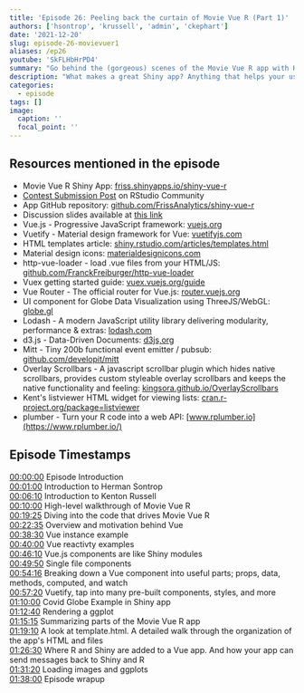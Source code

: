 ```yaml
---
title: 'Episode 26: Peeling back the curtain of Movie Vue R (Part 1)'
authors: ['hsontrop', 'krussell', 'admin', 'ckephart']
date: '2021-12-20'
slug: episode-26-movievuer1
aliases: /ep26
youtube: 'SkFLHbHrPD4' 
summary: "Go behind the (gorgeous) scenes of the Movie Vue R app with Herman Sontrap and Kent Russell!"
description: "What makes a great Shiny app? Anything that helps your users explore and find answers from data. And it helps when your apps is beautiful and fast. It is now easier than ever for Shiny developers to create these beautiful, dynamic, quick-reacting, multipage shiny apps. In this episode of the Shiny Developer Series -- the first of two parts -- Eric Nantz hosts Herman Sontrop and Kenton Russell as they introduce the tools behind their Movie Vue R Shiny application. They submitted this application to the 2021 Shiny Contest and have shared the code and documentation with the Shiny developer community. Part 1 is a high-level tour of what is inside the Movie Vue R Shiny application and how the Vue javascript framework is used to offer R and Shiny components really nice user interface elements."
categories:
  - episode
tags: []
image:
  caption: ''
  focal_point: ''
---
```


## Resources mentioned in the episode

* Movie Vue R Shiny App: [friss.shinyapps.io/shiny-vue-r](https://friss.shinyapps.io/shiny-vue-r/)
* [Contest Submission Post](https://community.rstudio.com/t/movie-vue-r-shiny-contest-submission/104905) on RStudio Community
* App GitHub repository: [github.com/FrissAnalytics/shiny-vue-r](https://github.com/FrissAnalytics/shiny-vue-r) 
* Discussion slides available at [this link](https://shinydevseries-assets.us-east-1.linodeobjects.com/ShinyMovieVueR.pptx)
* Vue.js - Progressive JavaScript framework: [vuejs.org](https://vuejs.org)
* Vuetify - Material design framework for Vue: [vuetifyjs.com](https://vuetifyjs.com/en)
* HTML templates article: [shiny.rstudio.com/articles/templates.html](https://shiny.rstudio.com/articles/templates.html)
* Material design icons: [materialdesignicons.com](https://materialdesignicons.com/)
* http-vue-loader - load .vue files from your HTML/JS: [github.com/FranckFreiburger/http-vue-loader](https://github.com/FranckFreiburger/http-vue-loader)
* Vuex getting started guide: [vuex.vuejs.org/guide](https://vuex.vuejs.org/guide/)
* Vue Router - The official router for Vue.js: [router.vuejs.org](https://router.vuejs.org/)
* UI component for Globe Data Visualization using ThreeJS/WebGL: [globe.gl](https://globe.gl/)
* Lodash - A modern JavaScript utility library delivering modularity, performance & extras: [lodash.com](https://lodash.com/)
* d3.js - Data-Driven Documents: [d3js,org](https://d3js.org/)
* Mitt - Tiny 200b functional event emitter / pubsub: [github.com/developit/mitt](https://github.com/developit/mitt)
* Overlay Scrollbars - A javascript scrollbar plugin which hides native scrollbars, provides custom styleable overlay scrollbars and keeps the native functionality and feeling: [kingsora.github.io/OverlayScrollbars](https://kingsora.github.io/OverlayScrollbars)
* Kent's listviewer HTML widget for viewing lists: [cran.r-project.org/package=listviewer](https://cran.r-project.org/package=listviewer)
* plumber - Turn your R code into a web API: [www.rplumber.io](https://www.rplumber.io/)

## Episode Timestamps

[00:00:00](https://youtube.com/watch?v=SkFLHbHrPD4&t=0s) Episode Introduction <br> 
[00:01:00](https://youtube.com/watch?v=SkFLHbHrPD4&t=60s) Introduction to Herman Sontrop <br> 
[00:06:10](https://youtube.com/watch?v=SkFLHbHrPD4&t=370s) Introduction to Kenton Russell <br> 
[00:10:00](https://youtube.com/watch?v=SkFLHbHrPD4&t=600s) High-level walkthrough of Movie Vue R <br> 
[00:19:25](https://youtube.com/watch?v=SkFLHbHrPD4&t=1165s) Diving into the code that drives Movie Vue R <br> 
[00:22:35](https://youtube.com/watch?v=SkFLHbHrPD4&t=1355s) Overview and motivation behind Vue <br> 
[00:38:30](https://youtube.com/watch?v=SkFLHbHrPD4&t=2310s) Vue instance example <br> 
[00:40:00](https://youtube.com/watch?v=SkFLHbHrPD4&t=2400s) Vue reactivty examples <br> 
[00:46:10](https://youtube.com/watch?v=SkFLHbHrPD4&t=2770s) Vue.js components are like Shiny modules <br> 
[00:49:50](https://youtube.com/watch?v=SkFLHbHrPD4&t=2990s) Single file components <br> 
[00:54:16](https://youtube.com/watch?v=SkFLHbHrPD4&t=3256s) Breaking down a Vue component into useful parts; props, data, methods, computed, and watch <br> 
[00:57:20](https://youtube.com/watch?v=SkFLHbHrPD4&t=3440s) Vuetify, tap into many pre-built components, styles, and more <br> 
[01:10:00](https://youtube.com/watch?v=SkFLHbHrPD4&t=4200s) Covid Globe Example in Shiny app <br> 
[01:12:40](https://youtube.com/watch?v=SkFLHbHrPD4&t=4360s) Rendering a ggplot <br> 
[01:15:15](https://youtube.com/watch?v=SkFLHbHrPD4&t=4515s) Summarizing parts of the Movie Vue R app <br> 
[01:19:10](https://youtube.com/watch?v=SkFLHbHrPD4&t=4750s) A look at template.html. A detailed walk through the organization of the app's HTML and files <br> 
[01:26:30](https://youtube.com/watch?v=SkFLHbHrPD4&t=5190s) Where R and Shiny are added to a Vue app. And how your app can send messages back to Shiny and R <br> 
[01:31:20](https://youtube.com/watch?v=SkFLHbHrPD4&t=5480s) Loading images and ggplots <br> 
[01:38:00](https://youtube.com/watch?v=SkFLHbHrPD4&t=5880s) Episode wrapup <br> 
